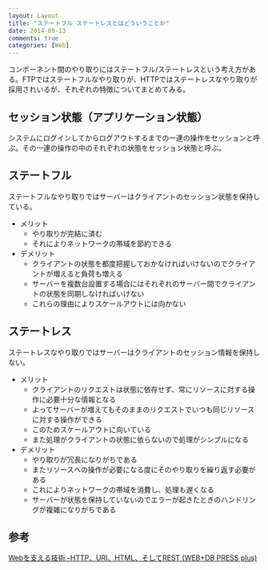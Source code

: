 ```yaml
---
layout: Layout
title: "ステートフル ステートレスとはどういうことか"
date: 2014-09-13
comments: true
categories: [Web]
---
```

コンポーネント間のやり取りにはステートフル/ステートレスという考え方がある。FTPではステートフルなやり取りが、HTTPではステートレスなやり取りが採用されいるが、それぞれの特徴についてまとめてみる。

## セッション状態（アプリケーション状態）
システムにログインしてからログアウトするまでの一連の操作をセッションと呼ぶ。その一連の操作の中のそれぞれの状態をセッション状態と呼ぶ。

## ステートフル
ステートフルなやり取りではサーバーはクライアントのセッション状態を保持している。

* メリット
    * やり取りが完結に済む
    * それによりネットワークの帯域を節約できる
* デメリット
    * クライアントの状態を都度把握しておかなければいけないのでクライアントが増えると負荷も増える
    * サーバーを複数台設置する場合にはそれぞれのサーバー間でクライアントの状態を同期しなければいけない
    * これらの理由によりスケールアウトには向かない

## ステートレス
ステートレスなやり取りではサーバーはクライアントのセッション情報を保持しない。

* メリット
    * クライアントのリクエストは状態に依存せず、常にリソースに対する操作に必要十分な情報となる
    * よってサーバーが増えてもそのままのリクエストでいつも同じリソースに対する操作ができる
    * このためスケールアウトに向いている
    * また処理がクライアントの状態に依らないので処理がシンプルになる
* デメリット
    * やり取りが冗長になりがちである
    * またリソースへの操作が必要になる度にそのやり取りを繰り返す必要がある
    * これによりネットワークの帯域を消費し、処理も遅くなる
    * サーバーが状態を保持していないのでエラーが起きたときのハンドリングが複雑になりがちである

## 参考
[Webを支える技術 -HTTP、URI、HTML、そしてREST (WEB+DB PRESS plus)](http://www.amazon.co.jp/gp/product/4774142042/ref=as_li_tf_tl?ie=UTF8&camp=247&creative=1211&creativeASIN=4774142042&linkCode=as2&tag=sojiro14-22)
